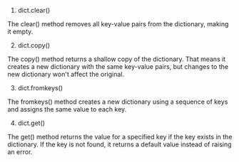 1. dict.clear()


The clear() method removes all key-value pairs from the dictionary, making it empty.

2. dict.copy()

The copy() method returns a shallow copy of the dictionary.
That means it creates a new dictionary with the same key-value pairs, but changes to the new dictionary won't affect the original.

3. dict.fromkeys()


The fromkeys() method creates a new dictionary using a sequence of keys and assigns the same value to each key.

4. dict.get()

The get() method returns the value for a specified key if the key exists in the dictionary.
If the key is not found, it returns a default value instead of raising an error.
